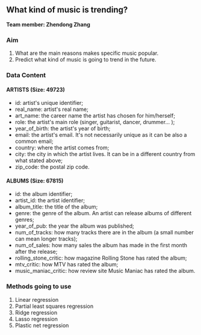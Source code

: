 ## What kind of music is trending?

**Team member: Zhendong Zhang**

### Aim

1.   What are the main reasons makes specific music popular.
2.   Predict what kind of music is going to trend in the future. 

### Data Content

#### ARTISTS (Size: 49723)

- id: artist's unique identifier;
- real_name: artist's real name;
- art_name: the career name the artist has chosen for him/herself;
- role: the artist's main role (singer, guitarist, dancer, drummer... );
- year_of_birth: the artist's year of birth;
- email: the artist's email. It's not necessarily unique as it can be also a common email;
- country: where the artist comes from;
- city: the city in which the artist lives. It can be in a different country from what stated above;
- zip_code: the postal zip code.

#### ALBUMS (Size: 67815)

- id: the album identifier;
- artist_id: the artist identifier;
- album_title: the title of the album;
- genre: the genre of the album. An artist can release albums of different genres;
- year_of_pub: the year the album was published;
- num_of_tracks: how many tracks there are in the album (a small number can mean longer tracks);
- num_of_sales: how many sales the album has made in the first month after the release;
- rolling_stone_critic: how magazine Rolling Stone has rated the album;
- mtv_critic: how MTV has rated the album;
- music_maniac_critic: how review site Music Maniac has rated the album.

### Methods going to use

1.   Linear regression
2.   Partial least squares regression
3.   Ridge regression 
4.   Lasso regression
5.   Plastic net regression
